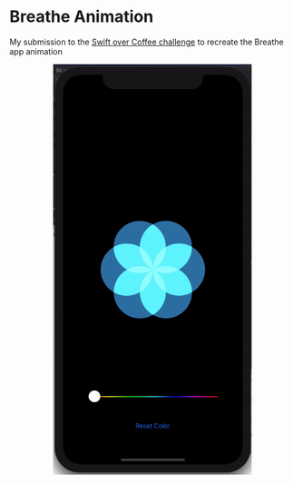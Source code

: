 # Breathe Animation

My submission to the [Swift over Coffee challenge](https://twitter.com/swiftovercoffee/status/1234417974137802754) to recreate the Breathe app animation

<p align="center"><img src="https://github.com/almaleh/Breathe-Animation/blob/master/Images/breathe-animation.gif" width = "350"></p>

